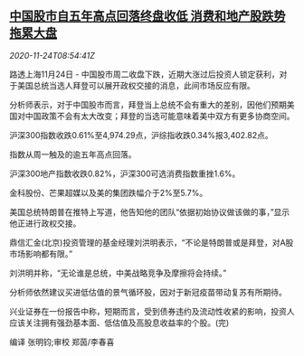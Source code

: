 <!--1606209794000-->
[中国股市自五年高点回落终盘收低 消费和地产股跌势拖累大盘](https://cn.reuters.com/article/china-stocks-close-1124-tues-idCNKBS2840XS)
------

<div><i>2020-11-24T08:54:41Z</i></div><p>路透上海11月24日 - 中国股市周二收盘下跌，近期大涨过后投资人锁定获利，对于美国总统当选人拜登可以展开政权交接的消息，此间市场反应有限。</p><p>分析师表示，对于中国股市而言，拜登当上总统不会有重大的差别，因他们预期美国对中国政策不会有太大改变；拜登的当选可能意味着美中双方有更多协商空间。</p><p>沪深300指数收跌0.61%至4,974.29点，沪综指收跌0.34%报3,402.82点。</p><p>指数从周一触及的逾五年高点回落。</p><p>沪深300地产指数收跌0.82%，沪深300可选消费指数重挫1.6%。</p><p>金科股份、芒果超媒以及美的集团跌幅介于2%至5.7%。</p><p>美国总统特朗普在推特上写道，他告知他的团队“依据初始协议做该做的事，”显示他正进行政权交接。</p><p>鼎信汇金(北京)投资管理的基金经理刘洪明表示，“不论是特朗普或是拜登，对A股市场影响都有限。”</p><p>刘洪明并称，“无论谁是总统，中美战略竞争及摩擦将会持续。”</p><p>分析师依然建议买进低估值的景气循环股，因对于新冠疫苗带动复苏有所期待。</p><p>兴业证券在一份报告中称，短期而言，受到债券违约及流动性收紧的影响，投资人应该关注拥有强劲基本面、低估值及高股息收益率的个股。(完)</p><p>编译 张明钧;审校 郑茵/李春喜</p>
